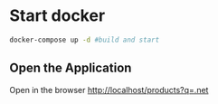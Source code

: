 # Start docker

```bash
docker-compose up -d #build and start
```
## Open the Application

Open in the browser [http://localhost/products?q=.net](http://localhost/products?q=.net)
